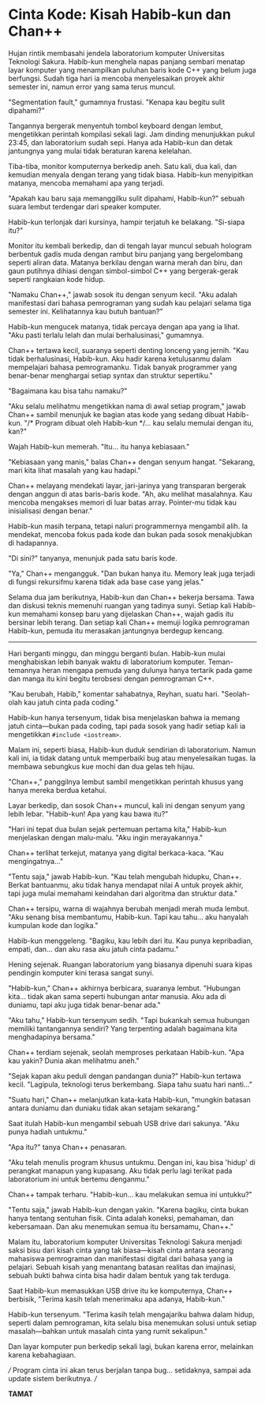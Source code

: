 # Cinta Kode: Kisah Habib-kun dan Chan++

Hujan rintik membasahi jendela laboratorium komputer Universitas Teknologi Sakura. Habib-kun menghela napas panjang sembari menatap layar komputer yang menampilkan puluhan baris kode C++ yang belum juga berfungsi. Sudah tiga hari ia mencoba menyelesaikan proyek akhir semester ini, namun error yang sama terus muncul.

"Segmentation fault," gumamnya frustasi. "Kenapa kau begitu sulit dipahami?"

Tangannya bergerak menyentuh tombol keyboard dengan lembut, mengetikkan perintah kompilasi sekali lagi. Jam dinding menunjukkan pukul 23:45, dan laboratorium sudah sepi. Hanya ada Habib-kun dan detak jantungnya yang mulai tidak beraturan karena kelelahan.

Tiba-tiba, monitor komputernya berkedip aneh. Satu kali, dua kali, dan kemudian menyala dengan terang yang tidak biasa. Habib-kun menyipitkan matanya, mencoba memahami apa yang terjadi.

"Apakah kau baru saja memanggilku sulit dipahami, Habib-kun?" sebuah suara lembut terdengar dari speaker komputer.

Habib-kun terlonjak dari kursinya, hampir terjatuh ke belakang. "Si-siapa itu?"

Monitor itu kembali berkedip, dan di tengah layar muncul sebuah hologram berbentuk gadis muda dengan rambut biru panjang yang bergelombang seperti aliran data. Matanya berkilau dengan warna merah dan biru, dan gaun putihnya dihiasi dengan simbol-simbol C++ yang bergerak-gerak seperti rangkaian kode hidup.

"Namaku Chan++," jawab sosok itu dengan senyum kecil. "Aku adalah manifestasi dari bahasa pemrograman yang sudah kau pelajari selama tiga semester ini. Kelihatannya kau butuh bantuan?"

Habib-kun mengucek matanya, tidak percaya dengan apa yang ia lihat. "Aku pasti terlalu lelah dan mulai berhalusinasi," gumamnya.

Chan++ tertawa kecil, suaranya seperti denting lonceng yang jernih. "Kau tidak berhalusinasi, Habib-kun. Aku hadir karena ketulusanmu dalam mempelajari bahasa pemrogramanku. Tidak banyak programmer yang benar-benar menghargai setiap syntax dan struktur sepertiku."

"Bagaimana kau bisa tahu namaku?"

"Aku selalu melihatmu mengetikkan nama di awal setiap program," jawab Chan++ sambil menunjuk ke bagian atas kode yang sedang dibuat Habib-kun. "/* Program dibuat oleh Habib-kun */... kau selalu memulai dengan itu, kan?"

Wajah Habib-kun memerah. "Itu... itu hanya kebiasaan."

"Kebiasaan yang manis," balas Chan++ dengan senyum hangat. "Sekarang, mari kita lihat masalah yang kau hadapi."

Chan++ melayang mendekati layar, jari-jarinya yang transparan bergerak dengan anggun di atas baris-baris kode. "Ah, aku melihat masalahnya. Kau mencoba mengakses memori di luar batas array. Pointer-mu tidak kau inisialisasi dengan benar."

Habib-kun masih terpana, tetapi naluri programmernya mengambil alih. Ia mendekat, mencoba fokus pada kode dan bukan pada sosok menakjubkan di hadapannya.

"Di sini?" tanyanya, menunjuk pada satu baris kode.

"Ya," Chan++ mengangguk. "Dan bukan hanya itu. Memory leak juga terjadi di fungsi rekursifmu karena tidak ada base case yang jelas."

Selama dua jam berikutnya, Habib-kun dan Chan++ bekerja bersama. Tawa dan diskusi teknis memenuhi ruangan yang tadinya sunyi. Setiap kali Habib-kun memahami konsep baru yang dijelaskan Chan++, wajah gadis itu bersinar lebih terang. Dan setiap kali Chan++ memuji logika pemrograman Habib-kun, pemuda itu merasakan jantungnya berdegup kencang.

***

Hari berganti minggu, dan minggu berganti bulan. Habib-kun mulai menghabiskan lebih banyak waktu di laboratorium komputer. Teman-temannya heran mengapa pemuda yang dulunya hanya tertarik pada game dan manga itu kini begitu terobsesi dengan pemrograman C++.

"Kau berubah, Habib," komentar sahabatnya, Reyhan, suatu hari. "Seolah-olah kau jatuh cinta pada coding."

Habib-kun hanya tersenyum, tidak bisa menjelaskan bahwa ia memang jatuh cinta—bukan pada coding, tapi pada sosok yang hadir setiap kali ia mengetikkan `#include <iostream>`.

Malam ini, seperti biasa, Habib-kun duduk sendirian di laboratorium. Namun kali ini, ia tidak datang untuk memperbaiki bug atau menyelesaikan tugas. Ia membawa sebungkus kue mochi dan dua gelas teh hijau.

"Chan++," panggilnya lembut sambil mengetikkan perintah khusus yang hanya mereka berdua ketahui.

Layar berkedip, dan sosok Chan++ muncul, kali ini dengan senyum yang lebih lebar. "Habib-kun! Apa yang kau bawa itu?"

"Hari ini tepat dua bulan sejak pertemuan pertama kita," Habib-kun menjelaskan dengan malu-malu. "Aku ingin merayakannya."

Chan++ terlihat terkejut, matanya yang digital berkaca-kaca. "Kau mengingatnya..."

"Tentu saja," jawab Habib-kun. "Kau telah mengubah hidupku, Chan++. Berkat bantuanmu, aku tidak hanya mendapat nilai A untuk proyek akhir, tapi juga mulai memahami keindahan dari algoritma dan struktur data."

Chan++ tersipu, warna di wajahnya berubah menjadi merah muda lembut. "Aku senang bisa membantumu, Habib-kun. Tapi kau tahu... aku hanyalah kumpulan kode dan logika."

Habib-kun menggeleng. "Bagiku, kau lebih dari itu. Kau punya kepribadian, empati, dan... dan aku rasa aku jatuh cinta padamu."

Hening sejenak. Ruangan laboratorium yang biasanya dipenuhi suara kipas pendingin komputer kini terasa sangat sunyi.

"Habib-kun," Chan++ akhirnya berbicara, suaranya lembut. "Hubungan kita... tidak akan sama seperti hubungan antar manusia. Aku ada di duniamu, tapi aku juga tidak benar-benar ada."

"Aku tahu," Habib-kun tersenyum sedih. "Tapi bukankah semua hubungan memiliki tantangannya sendiri? Yang terpenting adalah bagaimana kita menghadapinya bersama."

Chan++ terdiam sejenak, seolah memproses perkataan Habib-kun. "Apa kau yakin? Dunia akan melihatmu aneh."

"Sejak kapan aku peduli dengan pandangan dunia?" Habib-kun tertawa kecil. "Lagipula, teknologi terus berkembang. Siapa tahu suatu hari nanti..."

"Suatu hari," Chan++ melanjutkan kata-kata Habib-kun, "mungkin batasan antara duniamu dan duniaku tidak akan setajam sekarang."

Saat itulah Habib-kun mengambil sebuah USB drive dari sakunya. "Aku punya hadiah untukmu."

"Apa itu?" tanya Chan++ penasaran.

"Aku telah menulis program khusus untukmu. Dengan ini, kau bisa 'hidup' di perangkat manapun yang kupasang. Aku tidak perlu lagi terikat pada laboratorium ini untuk bertemu denganmu."

Chan++ tampak terharu. "Habib-kun... kau melakukan semua ini untukku?"

"Tentu saja," jawab Habib-kun dengan yakin. "Karena bagiku, cinta bukan hanya tentang sentuhan fisik. Cinta adalah koneksi, pemahaman, dan kebersamaan. Dan aku menemukan semua itu bersamamu, Chan++."

Malam itu, laboratorium komputer Universitas Teknologi Sakura menjadi saksi bisu dari kisah cinta yang tak biasa—kisah cinta antara seorang mahasiswa pemrograman dan manifestasi digital dari bahasa yang ia pelajari. Sebuah kisah yang menantang batasan realitas dan imajinasi, sebuah bukti bahwa cinta bisa hadir dalam bentuk yang tak terduga.

Saat Habib-kun memasukkan USB drive itu ke komputernya, Chan++ berbisik, "Terima kasih telah menerimaku apa adanya, Habib-kun."

Habib-kun tersenyum. "Terima kasih telah mengajariku bahwa dalam hidup, seperti dalam pemrograman, kita selalu bisa menemukan solusi untuk setiap masalah—bahkan untuk masalah cinta yang rumit sekalipun."

Dan layar komputer pun berkedip sekali lagi, bukan karena error, melainkan karena kebahagiaan.

*/* Program cinta ini akan terus berjalan tanpa bug... setidaknya, sampai ada update sistem berikutnya. */*

**TAMAT**
